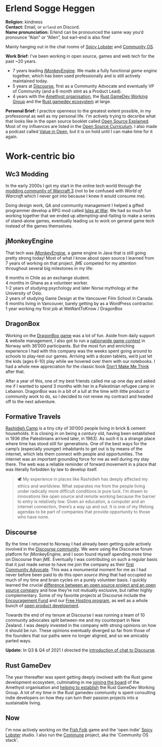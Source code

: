 # Erlend Sogge Heggen

**Religion:** kindness\
**Contact:** Email, or `erlend` on Discord.\
**Name pronunciation:** Erlend can be pronounced the same way you’d pronounce “Alan” or “Allen”, but earl-end is also fine!

Mainly hanging out in the chat rooms of [Spicy Lobster](https://discord.gg/HgrkqqB8Ru) and [Community OS](https://discord.gg/BkEpMzzh38).

**Work Brief:** I've been working in open source, games and web tech for the past ~20 years.
- 7 years leading [jMonkeyEngine](https://jmonkeyengine.org/). We made a fully functional *game engine* together, which has been used professionally and is still actively maintained today.
- 5 years at [Discourse](https://www.discourse.org/), first as a Community Advocate and eventually VP of Community (and a 6 month stint as a Product Lead).
- 4 years with the [Amethyst organisation](https://amethyst.rs/), the [Rust GameDev Working Group](https://www.rust-lang.org/governance/wgs/gamedev) and the [Rust gamedev ecosystem](https://arewegameyet.rs/) at large.

**Personal Brief:**
I practice openness to the greatest extent possible, in my professional as well as my personal life. I'm actively trying to decsribe what that looks like in the open source booklet called [Open Source Explained](https://blog.erlend.sh/open-source-explained). Most of my influences are listed in the [Open Source Curriculum](https://github.com/erlend-sh/opensource-curriculum). I also made a podcast called [Value in Open](https://www.valueinopen.fm/), but it is on hold until I can make time for it again.

# **Work-centric bio**

## Wc3 Modding

In the early 2000s I got my start in the online tech world through the [modding community of Warcraft 3](https://www.pcgamesn.com/warcraft-iii/warcraft-3-mods-dota-league-of-legends) (not to be confused with *World of Warcraft* which I never got into because I knew it would consume me).

Doing design work, QA and community management I helped a gifted programmer develop a RPG mod called [Isles at War](https://www.epicwar.com/maps/32342/). We had so much fun working together that we ended up attempting-and-failing to make a series of stand-alone games, eventually leading us to work on general game tech instead of the games themselves.

## jMonkeyEngine

That tech was [jMonkeyEngine](https://jmonkeyengine.org/), a game engine in Java that is still going pretty strong today! Most of what I know about open source I learned from 7 years of working on that project. jME competed for my attention throughout several big milestones in my life:

6 months in Chile as an exchange student.\
4 months in Ghana as a volunteer worker.\
1-2 years of studying psychology and later Norse mythology at the University of Oslo.\
2 years of studying Game Design at the Vancouver Film School in Canada.\
6 months living in Vancouver, barely getting by as a WordPress contractor.\
1 year working my first job at WeWantToKnow / DragonBox

## DragonBox

Working on the [DragonBox game](https://dragonbox.com/) was a lot of fun. Aside from daily support & website management, I also got to run a [nationwide game contest](https://dragonbox.com/about/algebra-challenge) in Norway with 36’000 participants. But the most fun and enriching experience I had with this company was the weeks spent going around to schools to play-test our games. Arriving with a dozen tablets, we’d just let the kids (ages 6-10) play while we hovered over them with our notebooks. I had a whole new appreciation for the classic book [Don’t Make Me Think](https://www.goodreads.com/book/show/18197267-don-t-make-me-think-revisited) after that.

After a year of this, one of my best friends called me up one day and asked me if I wanted to spend 3 months with her in a Palestinian refugee camp in Lebanon. DragonBox was in a bit of a lull at the time with little product or community work to do, so I decided to not renew my contract and headed off to the next adventure.

## Formative Travels

[Rashidieh Camp](https://www.unrwa.org/where-we-work/lebanon/rashidieh-camp) is a tiny city of 30’000 people living in brick & cement households. It is closing in on being a *century* old, having been established in 1936 (the Palestinians arrived later, in 1963). As such it is a strange place where time has stood still for generations. One of the best ways for the camp’s (especially younger) inhabitants to get out is by means of the internet, which lets them connect with people and opportunities. The internet was an important grounding force for me as well during my stay there. The web was a reliable reminder of forward movement in a place that was literally forbidden by law to develop itself.

> 🕊 My experience in places like Rashidieh has deeply affected my ethics and worldview. What separates me from the people living under radically more difficult conditions is pure luck. I’m drawn to innovations like open source and remote working because the barrier to entry is relatively low. Given an education, a computer and an internet connection, there’s a way up and out. It is one of my lifelong agendas to be part of companies that provide opportunity to those who have none.

## Discourse

By the time I returned to Norway I had already been getting quite actively involved in the [Discourse community](https://meta.discourse.org/). We were using the Discourse forum platform for jMonkeyEngine, and I soon found myself spending more time on Discourse than jME. Eventually I was contributing on such a regular basis that it just made sense to have me join the company as their [first Community Advocate](https://blog.discourse.org/2015/12/discourse-team-grows-by-50/). This was a monumental moment for me as I had never before been paid to do this *open source thing* that had occupied so much of my time and brain cycles on a purely volunteer basis. I quickly learned the crucial [difference between an open source project and an open source company](https://meta.discourse.org/t/which-is-better-discourse-or-flarum/71726/7) and how they’re not mutually exclusive, but rather highly complementary. Some of my favorite projects at Discourse include the [Encouragement Fund](https://blog.discourse.org/2017/02/the-discourse-encouragement-fund/) and our [Free Hosting program](https://blog.discourse.org/2018/11/free-hosting-for-open-source-v2/), as well as a whole bunch of [open product development](https://meta.discourse.org/u/erlend_sh/summary).

Towards the end of my tenure at Discourse I was running a team of 10 community advocates split between me and my counterpart in New Zealand. I was deeply invested in the company with strong opinions on how it should be run. These opinions eventually diverged so far from those of the founders that our paths were no longer aligned, and so we amicably parted ways.

**Update:** In Q3 & Q4 of 2021 I directed the [introduction of chat to Discourse](https://meta.discourse.org/t/introducing-discourse-chat-pre-alpha/210734).

## Rust GameDev

The year thereafter was spent getting deeply involved with the Rust game development ecosystem, culminating in me [joining the board](https://community.amethyst.rs/t/welcome-say-hello/99/4) of the Amethyst organisation and [helping to establish](https://internals.rust-lang.org/t/a-working-group-for-rust-game-development/8240) the Rust GameDev Working Group. A lot of my time in the Rust gamedev community is spent consulting indie developers on how they can turn their passion projects into a sustainable living.

## Now

I'm now actively working on the [Fish Folk]([https://twitter.com/fishfightgame](https://github.com/fishfolk)) game and the 'open indie' [Spicy Lobster](https://spicylobster.itch.io) studio. I also run the [Commune](https://github.com/commune-os) project, aka the 'Community OS stack'.
